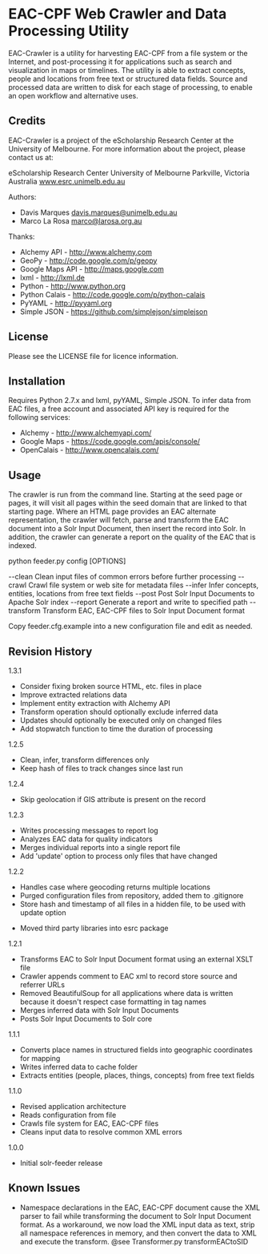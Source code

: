 EAC-CPF Web Crawler and Data Processing Utility
===============================================

EAC-Crawler is a utility for harvesting EAC-CPF from a file system or the 
Internet, and post-processing it for applications such as search and
visualization in maps or timelines. The utility is able to extract concepts, 
people and locations from free text or structured data fields. Source and 
processed data are written to disk for each stage of processing, to enable
an open workflow and alternative uses.


Credits
-------

EAC-Crawler is a project of the eScholarship Research Center at the University 
of Melbourne. For more information about the project, please contact us at:

  eScholarship Research Center
  University of Melbourne
  Parkville, Victoria
  Australia
  www.esrc.unimelb.edu.au

Authors:

 * Davis Marques <davis.marques@unimelb.edu.au>
 * Marco La Rosa <marco@larosa.org.au>
  
Thanks:

 * Alchemy API - http://www.alchemy.com
 * GeoPy - http://code.google.com/p/geopy
 * Google Maps API - http://maps.google.com
 * lxml - http://lxml.de
 * Python - http://www.python.org
 * Python Calais - http://code.google.com/p/python-calais
 * PyYAML - http://pyyaml.org
 * Simple JSON - https://github.com/simplejson/simplejson


License
-------

Please see the LICENSE file for licence information.


Installation
------------

Requires Python 2.7.x and lxml, pyYAML, Simple JSON. To infer data from EAC 
files, a free account and associated API key is required for the following 
services:

 * Alchemy - http://www.alchemyapi.com/
 * Google Maps - https://code.google.com/apis/console/
 * OpenCalais - http://www.opencalais.com/


Usage
-----

The crawler is run from the command line. Starting at the seed page or pages, it 
will visit all pages within the seed domain that are linked to that starting 
page. Where an HTML page provides an EAC alternate representation, the crawler 
will fetch, parse and transform the EAC document into a Solr Input Document, 
then insert the record into Solr.  In addition, the crawler can generate a 
report on the quality of the EAC that is indexed.

  python feeder.py config [OPTIONS]
	
  --clean      Clean input files of common errors before further processing
  --crawl      Crawl file system or web site for metadata files
  --infer      Infer concepts, entities, locations from free text fields
  --post       Post Solr Input Documents to Apache Solr index
  --report     Generate a report and write to specified path
  --transform  Transform EAC, EAC-CPF files to Solr Input Document format

Copy feeder.cfg.example into a new configuration file and edit as needed.


Revision History
----------------

1.3.1
- Consider fixing broken source HTML, etc. files in place
- Improve extracted relations data
- Implement entity extraction with Alchemy API
- Transform operation should optionally exclude inferred data
- Updates should optionally be executed only on changed files
- Add stopwatch function to time the duration of processing

1.2.5
- Clean, infer, transform differences only
- Keep hash of files to track changes since last run

1.2.4
- Skip geolocation if GIS attribute is present on the record

1.2.3
- Writes processing messages to report log
- Analyzes EAC data for quality indicators
- Merges individual reports into a single report file
- Add 'update' option to process only files that have changed

1.2.2
- Handles case where geocoding returns multiple locations
- Purged configuration files from repository, added them to .gitignore 
- Store hash and timestamp of all files in a hidden file, to be used with update option
* Moved third party libraries into esrc package

1.2.1
 * Transforms EAC to Solr Input Document format using an external XSLT file
 * Crawler appends comment to EAC xml to record store source and referrer URLs
 * Removed BeautifulSoup for all applications where data is written because it doesn't respect case formatting in tag names
 * Merges inferred data with Solr Input Documents
 * Posts Solr Input Documents to Solr core

1.1.1
 * Converts place names in structured fields into geographic coordinates for mapping
 * Writes inferred data to cache folder
 * Extracts entities (people, places, things, concepts) from free text fields

1.1.0
 * Revised application architecture
 * Reads configuration from file
 * Crawls file system for EAC, EAC-CPF files
 * Cleans input data to resolve common XML errors

1.0.0
 * Initial solr-feeder release


Known Issues
------------

- Namespace declarations in the EAC, EAC-CPF document cause the XML parser
  to fail while transforming the document to Solr Input Document format.
  As a workaround, we now load the XML input data as text, strip all namespace 
  references in memory, and then convert the data to XML and execute the 
  transform.
  @see Transformer.py transformEACtoSID

